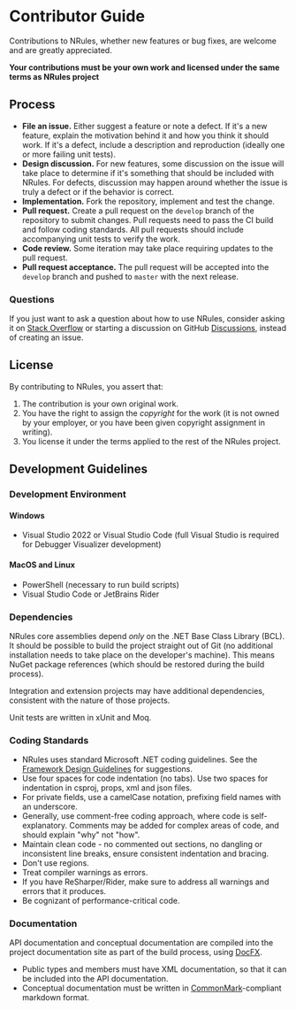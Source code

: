 # Contributor Guide

Contributions to NRules, whether new features or bug fixes, are welcome and are greatly appreciated.

**Your contributions must be your own work and licensed under the same terms as NRules project**

## Process

- **File an issue.** Either suggest a feature or note a defect. If it's a new feature, explain the motivation behind it and how you think it should work. If it's a defect, include a description and reproduction (ideally one or more failing unit tests).
- **Design discussion.** For new features, some discussion on the issue will take place to determine if it's something that should be included with NRules. For defects, discussion may happen around whether the issue is truly a defect or if the behavior is correct.
- **Implementation.** Fork the repository, implement and test the change.
- **Pull request.** Create a pull request on the `develop` branch of the repository to submit changes. Pull requests need to pass the CI build and follow coding standards. All pull requests should include accompanying unit tests to verify the work.
- **Code review.** Some iteration may take place requiring updates to the pull request.
- **Pull request acceptance.** The pull request will be accepted into the `develop` branch and pushed to `master` with the next release.

### Questions

If you just want to ask a question about how to use NRules, consider asking it on [Stack Overflow](https://stackoverflow.com/questions/tagged/nrules) or starting a discussion on GitHub [Discussions](https://github.com/NRules/NRules/discussions), instead of creating an issue.

## License

By contributing to NRules, you assert that:

1. The contribution is your own original work.
2. You have the right to assign the *copyright* for the work (it is not owned by your employer, or you have been given copyright assignment in writing).
3. You license it under the terms applied to the rest of the NRules project.

## Development Guidelines

### Development Environment

#### Windows
- Visual Studio 2022 or Visual Studio Code (full Visual Studio is required for Debugger Visualizer development)

#### MacOS and Linux
- PowerShell (necessary to run build scripts)
- Visual Studio Code or JetBrains Rider

### Dependencies

NRules core assemblies depend *only* on the .NET Base Class Library (BCL). It should be possible to build the project straight out of Git (no additional installation needs to take place on the developer's machine). This means NuGet package references (which should be restored during the build process).

Integration and extension projects may have additional dependencies, consistent with the nature of those projects.

Unit tests are written in xUnit and Moq.

### Coding Standards

- NRules uses standard Microsoft .NET coding guidelines. See the [Framework Design Guidelines](https://msdn.microsoft.com/en-us/library/ms229042.aspx) for suggestions. 
- Use four spaces for code indentation (no tabs). Use two spaces for indentation in csproj, props, xml and json files.
- For private fields, use a camelCase notation, prefixing field names with an underscore.
- Generally, use comment-free coding approach, where code is self-explanatory. Comments may be added for complex areas of code, and should explain "why" not "how".
- Maintain clean code - no commented out sections, no dangling or inconsistent line breaks, ensure consistent indentation and bracing.
- Don't use regions.
- Treat compiler warnings as errors.
- If you have ReSharper/Rider, make sure to address all warnings and errors that it produces.
- Be cognizant of performance-critical code.

### Documentation

API documentation and conceptual documentation are compiled into the project documentation site as part of the build process, using [DocFX](https://github.com/dotnet/docfx).

- Public types and members must have XML documentation, so that it can be included into the API documentation. 
- Conceptual documentation must be written in [CommonMark](https://commonmark.org/)-compliant markdown format. 
